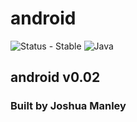 # android

![Status - Stable](https://img.shields.io/badge/Status-Unstable-red.svg)
![Java](https://img.shields.io/badge/Java-blue.svg)

## android v0.02

### Built by Joshua Manley
